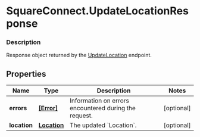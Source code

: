 # SquareConnect.UpdateLocationResponse

### Description

Response object returned by the [UpdateLocation](#endpoint-updatelocation) endpoint.

## Properties
Name | Type | Description | Notes
------------ | ------------- | ------------- | -------------
**errors** | [**[Error]**](Error.md) | Information on errors encountered during the request. | [optional] 
**location** | [**Location**](Location.md) | The updated &#x60;Location&#x60;. | [optional] 


